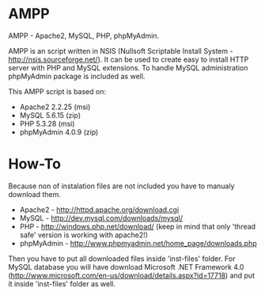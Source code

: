 AMPP
====

AMPP - Apache2, MySQL, PHP, phpMyAdmin.

AMPP is an script written in NSIS (Nullsoft Scriptable Install System - http://nsis.sourceforge.net/).
It can be used to create easy to install HTTP server with PHP and MySQL extensions. To handle MySQL administration phpMyAdmin package is included as well.

This AMPP script is based on:
* Apache2 2.2.25 (msi)
* MySQL 5.6.15 (zip)
* PHP 5.3.28 (msi)
* phpMyAdmin 4.0.9 (zip)

How-To
======

Because non of instalation files are not included you have to manualy download them.
* Apache2 - http://httpd.apache.org/download.cgi
* MySQL - http://dev.mysql.com/downloads/mysql/
* PHP - http://windows.php.net/download/ (keep in mind that only 'thread safe' version is working with apache2!)
* phpMyAdmin - http://www.phpmyadmin.net/home_page/downloads.php

Then you have to put all downloaded files inside 'inst-files' folder. For MySQL database you will have download Microsoft .NET Framework 4.0 (http://www.microsoft.com/en-us/download/details.aspx?id=17718) and put it inside 'inst-files' folder as well.